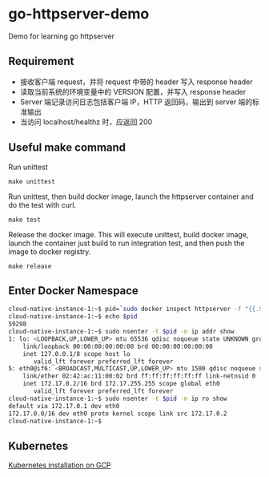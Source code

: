 # go-httpserver-demo
Demo for learning go httpserver

## Requirement

- 接收客户端 request，并将 request 中带的 header 写入 response header
- 读取当前系统的环境变量中的 VERSION 配置，并写入 response header
- Server 端记录访问日志包括客户端 IP，HTTP 返回码，输出到 server 端的标准输出
- 当访问 localhost/healthz 时，应返回 200

## Useful make command

Run unittest
```
make unittest
```

Run unittest, then build docker image, launch the httpserver container and do the
test with curl.
```
make test
```

Release the docker image. This will execute unittest, build docker image, launch 
the container just build to run integration test, and then push the image to docker
registry.
```
make release
```

## Enter Docker Namespace

```sh
cloud-native-instance-1:~$ pid=`sudo docker inspect httpserver -f "{{.State.Pid}}"`
cloud-native-instance-1:~$ echo $pid
59298
cloud-native-instance-1:~$ sudo nsenter -t $pid -n ip addr show
1: lo: <LOOPBACK,UP,LOWER_UP> mtu 65536 qdisc noqueue state UNKNOWN group default qlen 1000
    link/loopback 00:00:00:00:00:00 brd 00:00:00:00:00:00
    inet 127.0.0.1/8 scope host lo
       valid_lft forever preferred_lft forever
5: eth0@if6: <BROADCAST,MULTICAST,UP,LOWER_UP> mtu 1500 qdisc noqueue state UP group default
    link/ether 02:42:ac:11:00:02 brd ff:ff:ff:ff:ff:ff link-netnsid 0
    inet 172.17.0.2/16 brd 172.17.255.255 scope global eth0
       valid_lft forever preferred_lft forever
cloud-native-instance-1:~$ sudo nsenter -t $pid -n ip ro show
default via 172.17.0.1 dev eth0
172.17.0.0/16 dev eth0 proto kernel scope link src 172.17.0.2
cloud-native-instance-1:~$
```

## Kubernetes

[Kubernetes installation on GCP](k8s-install)